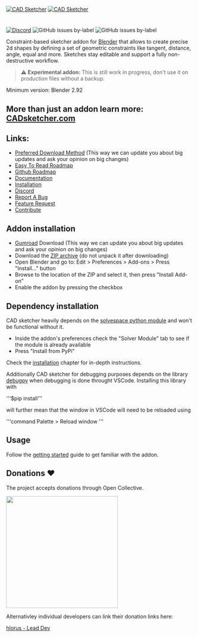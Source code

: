 [![CAD Sketcher](/ressources/logos/wide_dark.png)](https://hlorus.github.io/CAD_Sketcher/#gh-light-mode-only)
[![CAD Sketcher](/ressources/logos/wide_light.png)](https://hlorus.github.io/CAD_Sketcher/#gh-dark-mode-only)

#
<a href="https://discord.gg/GzpJsShgxa"><img alt="Discord" src="https://img.shields.io/discord/882152824249667594"></a>
![GitHub issues by-label](<https://img.shields.io/github/issues/hlorus/CAD_Sketcher/feature request>)
![GitHub issues by-label](https://img.shields.io/github/issues/hlorus/CAD_Sketcher/bug)

Constraint-based sketcher addon for [Blender](https://www.blender.org/) that allows to create precise 2d shapes by defining a set of geometric constraints like tangent, distance, angle, equal and more. Sketches stay editable and support a fully non-destructive workflow.

> :warning: **Experimental addon:** This is still work in progress, don't use it on production files without a backup.

Minimum version: Blender 2.92

## More than just an addon learn more: [CADsketcher.com](http://cadsketcher.com/)

## Links:

 - [Preferred Download Method](https://gumroad.com/a/891069555) (This way we can update you about big updates and ask your opinion on big changes)
 - [Easy To Read Roadmap](https://www.cadsketcher.com/cad-sketcher-roadmap)
 - [Github Roadmap](https://github.com/users/hlorus/projects/1)
 - [Documentation](https://hlorus.github.io/CAD_Sketcher/)  
 - [Installation](https://hlorus.github.io/CAD_Sketcher/installation)  
 - [Discord](https://discord.gg/EyRjypztmf)  
 - [Report A Bug](https://github.com/hlorus/CAD_Sketcher/discussions/107)
 - [Feature Request](https://github.com/hlorus/CAD_Sketcher/discussions/106)
 - [Contribute](https://hlorus.github.io/CAD_Sketcher/advanced/#contribute)


## Addon installation

- [Gumroad](https://gumroad.com/a/891069555) Download (This way we can update you about big updates and ask your opinion on big changes)
- Download the [ZIP archive](https://github.com/hlorus/CAD-Sketcher/archive/refs/heads/main.zip) (do not unpack it after downloading)
- Open Blender and go to: Edit > Preferences > Add-ons > Press "Install..." button
- Browse to the location of the ZIP and select it, then press "Install Add-on"
- Enable the addon by pressing the checkbox

## Dependency installation
CAD sketcher heavily depends on the [solvespace python module](https://pypi.org/project/py-slvs/) and won't be functional without it.

- Inside the addon's preferences check the "Solver Module" tab to see if the module is already available
- Press "Install from PyPi"

Check the [installation](https://hlorus.github.io/CAD_Sketcher/installation) chapter for in-depth instructions.

Additionally CAD sketcher for debugging purposes depends on the library [debugpy](https://pypi.org/project/debugpy/) when debugging is done
throught VSCode. Installing this library with 

'''$pip install''' 

will further mean that the window in VSCode will need to be reloaded using 

'''command Palette > Reload window '''



## Usage
Follow the [getting started](https://hlorus.github.io/CAD_Sketcher/getting_started) guide to get familiar with the addon.

## Donations :heart:
The project accepts donations through Open Collective.

<p>
<a href="https://opencollective.com/cadsketcher/contribute">
<img src="https://user-images.githubusercontent.com/64740362/182779318-b17ce498-f872-4a60-94c5-50391ec1e119.svg" width="300">
</a>
</p>
 
Alternativley individual developers can link their donation links here:

<a href="https://www.paypal.com/donate/?business=4A9SCSHAU3ZP6&no_recurring=0&currency_code=CHF">
hlorus - Lead Dev
</a>


